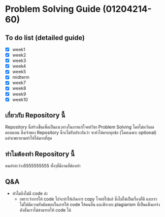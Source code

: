 # Problem Solving Guide (01204214-60)

## To do list (detailed guide)

- [x] week1
- [x] week2
- [x] week3
- [x] week4
- [x] week5
- [x] midterm
- [x] week7
- [x] week8
- [x] week9
- [x] week10

## เกี่ยวกับ Repository นี้
Repository นี้สร้างขึ้นเพื่อเป็นแนวทางในการแก้โจทย์วิชา Problem Solving โดยไม่หวังผลตอบแทน ซึ่งเจ้าของ Repository นี้จะไม่รับประกันว่า จะทำได้ครบทุกข้อ (โดยเฉพาะ optional) แต่จะพยายามทำให้ได้มากที่สุด

## ทำไมต้องทำ Repository นี้
คนทำอ่ะว่าง5555555555 ทั้งๆที่มีงานที่ต้องทำ 

## Q&A
- ทำไมถึงไม่มี code ล่ะ
  - เพราะว่าการให้ code ไปจะทำให้เกิดการ copy โจทย์ไปแก้ ซึ่งไม่ได้เป็นเรื่องที่ดี และเราไม่ได้มีความรับผิดชอบในการให้ code ให้คนอื่น และมีระบบ plagiarism ที่เป็นแข็งแกร่ง ดังนั้นเราไม่สามารถให้ code ได้